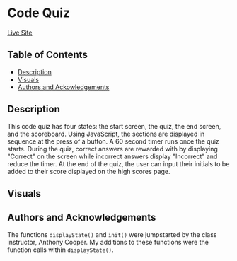 # Code Quiz

[Live Site](https://mycancel.github.io/code-quiz/)

## Table of Contents

- [Description](#description)
- [Visuals](#visuals)
- [Authors and Ackowledgements](#authors-and-acknowledgements)

## Description

This code quiz has four states: the start screen, the quiz, the end screen, and the scoreboard. Using JavaScript, the sections are displayed in sequence at the press of a button. A 60 second timer runs once the quiz starts. During the quiz, correct answers are rewarded with by displaying "Correct" on the screen while incorrect answers display "Incorrect" and reduce the timer. At the end of the quiz, the user can input their initials to be added to their score displayed on the high scores page. 

## Visuals

## Authors and Acknowledgements

The functions ```displayState()``` and ```init()``` were jumpstarted by the class instructor, Anthony Cooper. My additions to these functions were the function calls within ```displayState()```.